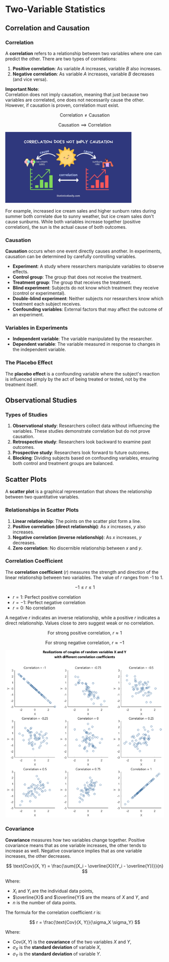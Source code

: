 # Two-Variable Statistics

## Correlation and Causation

### Correlation

A **correlation** refers to a relationship between two variables where one can predict the other. There are two types of correlations:

1. **Positive correlation**: As variable $A$ increases, variable $B$ also increases.
2. **Negative correlation**: As variable $A$ increases, variable $B$ decreases (and vice versa).

**Important Note**:  
Correlation does not imply causation, meaning that just because two variables are correlated, one does not necessarily cause the other. However, if causation is proven, correlation must exist.

$$
\text{Correlation} \neq \text{Causation}
$$

$$
\text{Causation} \implies \text{Correlation}
$$

<img src="./assets/correlation-causation.png" width="400" alt="corr-vs-cause">

For example, increased ice cream sales and higher sunburn rates during summer both correlate due to sunny weather, but ice cream sales don't cause sunburns. While both variables increase together (positive correlation), the sun is the actual cause of both outcomes.

### Causation

**Causation** occurs when one event directly causes another. In experiments, causation can be determined by carefully controlling variables.

- **Experiment**: A study where researchers manipulate variables to observe effects.
- **Control group**: The group that does not receive the treatment.
- **Treatment group**: The group that receives the treatment.
- **Blind experiment**: Subjects do not know which treatment they receive (control or experimental).
- **Double-blind experiment**: Neither subjects nor researchers know which treatment each subject receives.
- **Confounding variables**: External factors that may affect the outcome of an experiment.

### Variables in Experiments

- **Independent variable**: The variable manipulated by the researcher.
- **Dependent variable**: The variable measured in response to changes in the independent variable.

### The Placebo Effect

The **placebo effect** is a confounding variable where the subject's reaction is influenced simply by the act of being treated or tested, not by the treatment itself.

## Observational Studies

### Types of Studies

1. **Observational study**: Researchers collect data without influencing the variables. These studies demonstrate correlation but do not prove causation.
2. **Retrospective study**: Researchers look backward to examine past outcomes.
3. **Prospective study**: Researchers look forward to future outcomes.
4. **Blocking**: Dividing subjects based on confounding variables, ensuring both control and treatment groups are balanced.

## Scatter Plots

A **scatter plot** is a graphical representation that shows the relationship between two quantitative variables.

### Relationships in Scatter Plots

1. **Linear relationship**: The points on the scatter plot form a line.
2. **Positive correlation (direct relationship)**: As $x$ increases, $y$ also increases.
3. **Negative correlation (inverse relationship)**: As $x$ increases, $y$ decreases.
4. **Zero correlation**: No discernible relationship between $x$ and $y$.

### Correlation Coefficient

The **correlation coefficient** ($r$) measures the strength and direction of the linear relationship between two variables. The value of $r$ ranges from -1 to 1.

$$
-1 \leq r \leq 1
$$

- $r = 1$: Perfect positive correlation
- $r = -1$: Perfect negative correlation
- $r = 0$: No correlation

A negative $r$ indicates an inverse relationship, while a positive $r$ indicates a direct relationship. Values close to zero suggest weak or no correlation.

$$
\text{For strong positive correlation, } r \approx 1
$$

$$
\text{For strong negative correlation, } r \approx -1
$$

![correlation](./assets/correlation.png)

### Covariance

**Covariance** measures how two variables change together. Positive covariance means that as one variable increases, the other tends to increase as well. Negative covariance implies that as one variable increases, the other decreases.

$$
\text{Cov}(X, Y) = \frac{\sum{(X_i - \overline{X})(Y_i - \overline{Y})}}{n}
$$

Where:

- $X_i$ and $Y_i$ are the individual data points,
- $\overline{X}$ and $\overline{Y}$ are the means of $X$ and $Y$, and
- $n$ is the number of data points.

The formula for the correlation coefficient $r$ is:

$$
r = \frac{\text{Cov}(X, Y)}{\sigma_X \sigma_Y}
$$

Where:

- $\text{Cov}(X, Y)$ is the **covariance** of the two variables $X$ and $Y$,
- $\sigma_X$ is the **standard deviation** of variable $X$,
- $\sigma_Y$ is the **standard deviation** of variable $Y$.
